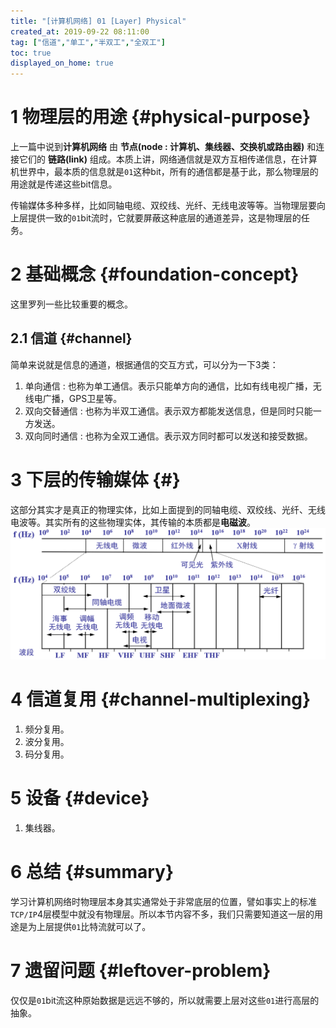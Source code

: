 ```yaml
---
title: "[计算机网络] 01 [Layer] Physical"
created_at: 2019-09-22 08:11:00
tag: ["信道","单工","半双工","全双工"]
toc: true
displayed_on_home: true
---
```


# 1 物理层的用途 {#physical-purpose}

上一篇中说到**计算机网络** 由 **节点(node : 计算机、集线器、交换机或路由器)** 和连接它们的 **链路(link)** 组成。本质上讲，网络通信就是双方互相传递信息，在计算机世界中，最本质的信息就是`01`这种bit，所有的通信都是基于此，那么物理层的用途就是传递这些bit信息。

传输媒体多种多样，比如同轴电缆、双绞线、光纤、无线电波等等。当物理层要向上层提供一致的`01`bit流时，它就要屏蔽这种底层的通道差异，这是物理层的任务。

# 2 基础概念 {#foundation-concept}

这里罗列一些比较重要的概念。

## 2.1 信道 {#channel}

简单来说就是信息的通道，根据通信的交互方式，可以分为一下3类：

1. 单向通信 : 也称为单工通信。表示只能单方向的通信，比如有线电视广播，无线电广播，GPS卫星等。
2. 双向交替通信 : 也称为半双工通信。表示双方都能发送信息，但是同时只能一方发送。
3. 双向同时通信 : 也称为全双工通信。表示双方同时都可以发送和接受数据。

# 3 下层的传输媒体 {#}

这部分其实才是真正的物理实体，比如上面提到的同轴电缆、双绞线、光纤、无线电波等。其实所有的这些物理实体，其传输的本质都是**电磁波**。
![通信中使用的电磁波](electromagnetic-wave.png)

# 4 信道复用 {#channel-multiplexing}

1. 频分复用。
2. 波分复用。
3. 码分复用。

# 5 设备 {#device}

1. 集线器。

# 6 总结 {#summary}

学习计算机网络时物理层本身其实通常处于非常底层的位置，譬如事实上的标准`TCP/IP`4层模型中就没有物理层。所以本节内容不多，我们只需要知道这一层的用途是为上层提供`01`比特流就可以了。

# 7 遗留问题 {#leftover-problem}

仅仅是`01`bit流这种原始数据是远远不够的，所以就需要上层对这些`01`进行高层的抽象。
